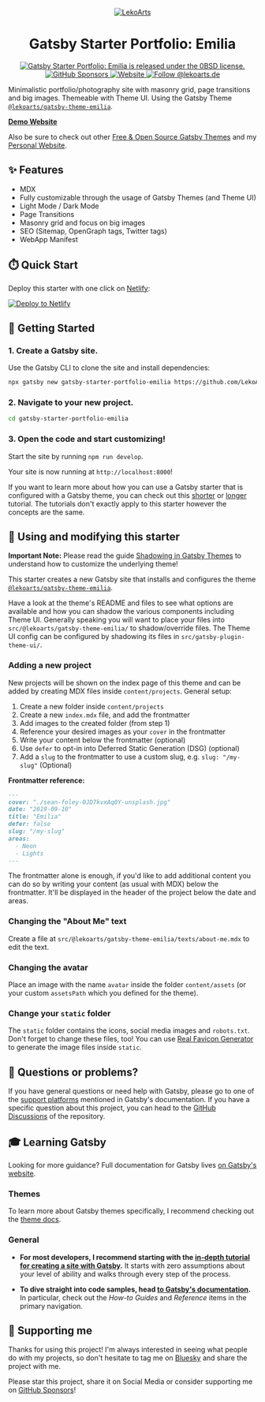 <p align="center">
  <a href="https://emilia.lekoarts.de">
    <img alt="LekoArts" src="https://img.lekoarts.de/gatsby/gatsby-site-illustration.png" />
  </a>
</p>
<h1 align="center">
  Gatsby Starter Portfolio: Emilia
</h1>

<p align="center">
  <a href="https://github.com/LekoArts/gatsby-starter-portfolio-emilia/blob/master/LICENSE">
    <img src="https://img.shields.io/badge/license-0BSD-blue.svg" alt="Gatsby Starter Portfolio: Emilia is released under the 0BSD license." />
  </a>
  <a href="https://github.com/sponsors/LekoArts">
    <img alt="GitHub Sponsors" src="https://img.shields.io/github/sponsors/LekoArts">
  </a>
  <a href="https://www.lekoarts.de?utm_source=emilia&utm_medium=Starter">
    <img alt="Website" src="https://img.shields.io/badge/-website-blue">
  </a>
<a href="https://bsky.app/profile/lekoarts.de">
  <img src="https://img.shields.io/badge/Bluesky-0285FF?logo=bluesky&logoColor=fff" alt="Follow @lekoarts.de" />
</a>
</p>

Minimalistic portfolio/photography site with masonry grid, page transitions and big images. Themeable with Theme UI. Using the Gatsby Theme [`@lekoarts/gatsby-theme-emilia`](https://github.com/LekoArts/gatsby-themes/tree/main/themes/gatsby-theme-emilia).

[**Demo Website**](https://emilia.lekoarts.de)

Also be sure to check out other [Free & Open Source Gatsby Themes](https://themes.lekoarts.de) and my [Personal Website](https://www.lekoarts.de?utm_source=emilia&utm_medium=Starter).

## ✨ Features

- MDX
- Fully customizable through the usage of Gatsby Themes (and Theme UI)
- Light Mode / Dark Mode
- Page Transitions
- Masonry grid and focus on big images
- SEO (Sitemap, OpenGraph tags, Twitter tags)
- WebApp Manifest

## ⏱️ Quick Start

Deploy this starter with one click on [Netlify](https://app.netlify.com/signup):

[<img src="https://www.netlify.com/img/deploy/button.svg" alt="Deploy to Netlify" />](https://app.netlify.com/start/deploy?repository=https://github.com/LekoArts/gatsby-starter-portfolio-emilia)

## 🚀 Getting Started

### 1. **Create a Gatsby site.**

Use the Gatsby CLI to clone the site and install dependencies:

```sh
npx gatsby new gatsby-starter-portfolio-emilia https://github.com/LekoArts/gatsby-starter-portfolio-emilia
```

### 2. **Navigate to your new project.**

```sh
cd gatsby-starter-portfolio-emilia
```

### 3. **Open the code and start customizing!**

Start the site by running `npm run develop`.

Your site is now running at `http://localhost:8000`!

If you want to learn more about how you can use a Gatsby starter that is configured with a Gatsby theme, you can check out this [shorter](https://www.gatsbyjs.com/docs/how-to/plugins-and-themes/using-a-gatsby-theme/) or [longer](https://www.gatsbyjs.com/tutorial/using-a-theme/) tutorial. The tutorials don't exactly apply to this starter however the concepts are the same.

## 📝 Using and modifying this starter

**Important Note:** Please read the guide [Shadowing in Gatsby Themes](https://www.gatsbyjs.com/docs/how-to/plugins-and-themes/shadowing/) to understand how to customize the underlying theme!

This starter creates a new Gatsby site that installs and configures the theme [`@lekoarts/gatsby-theme-emilia`](https://github.com/LekoArts/gatsby-themes/tree/main/themes/gatsby-theme-emilia).

Have a look at the theme's README and files to see what options are available and how you can shadow the various components including Theme UI. Generally speaking you will want to place your files into `src/@lekoarts/gatsby-theme-emilia/` to shadow/override files. The Theme UI config can be configured by shadowing its files in `src/gatsby-plugin-theme-ui/`.

### Adding a new project

New projects will be shown on the index page of this theme and can be added by creating MDX files inside `content/projects`. General setup:

1. Create a new folder inside `content/projects`
1. Create a new `index.mdx` file, and add the frontmatter
1. Add images to the created folder (from step 1)
1. Reference your desired images as your `cover` in the frontmatter
1. Write your content below the frontmatter (optional)
1. Use `defer` to opt-in into Deferred Static Generation (DSG) (optional)
1. Add a `slug` to the frontmatter to use a custom slug, e.g. `slug: "/my-slug"` (Optional)

**Frontmatter reference:**

```md
---
cover: "./sean-foley-0JD7kvxAq0Y-unsplash.jpg"
date: "2019-09-10"
title: "Emilia"
defer: false
slug: "/my-slug"
areas:
  - Neon
  - Lights
---
```

The frontmatter alone is enough, if you'd like to add additional content you can do so by writing your content (as usual with MDX) below the frontmatter. It'll be displayed in the header of the project below the date and areas.

### Changing the "About Me" text

Create a file at `src/@lekoarts/gatsby-theme-emilia/texts/about-me.mdx` to edit the text.

### Changing the avatar

Place an image with the name `avatar` inside the folder `content/assets` (or your custom `assetsPath` which you defined for the theme).

### Change your `static` folder

The `static` folder contains the icons, social media images and `robots.txt`. Don't forget to change these files, too! You can use [Real Favicon Generator](https://realfavicongenerator.net/) to generate the image files inside `static`.

## 🤔 Questions or problems?

If you have general questions or need help with Gatsby, please go to one of the [support platforms](https://www.gatsbyjs.com/contributing/community/#where-to-get-support) mentioned in Gatsby's documentation. If you have a specific question about this project, you can head to the [GitHub Discussions](https://github.com/LekoArts/gatsby-themes/discussions) of the repository.

## 🎓 Learning Gatsby

Looking for more guidance? Full documentation for Gatsby lives [on Gatsby's website](https://www.gatsbyjs.com/).

### Themes

To learn more about Gatsby themes specifically, I recommend checking out the [theme docs](https://www.gatsbyjs.com/docs/themes/).

### General

- **For most developers, I recommend starting with the [in-depth tutorial for creating a site with Gatsby](https://www.gatsbyjs.com/docs/tutorial/).** It starts with zero assumptions about your level of ability and walks through every step of the process.

- **To dive straight into code samples, head [to Gatsby's documentation](https://www.gatsbyjs.com/docs/).** In particular, check out the _How-to Guides_ and _Reference_ items in the primary navigation.

## 🌟 Supporting me

Thanks for using this project! I'm always interested in seeing what people do with my projects, so don't hesitate to tag me on [Bluesky](https://bsky.app/profile/lekoarts.de) and share the project with me.

Please star this project, share it on Social Media or consider supporting me on [GitHub Sponsors](https://github.com/sponsors/LekoArts)!
